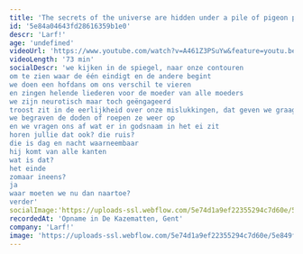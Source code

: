 ```yaml
---
title: 'The secrets of the universe are hidden under a pile of pigeon poop'
id: '5e84a04643fd28616359b1e0'
descr: 'Larf!'
age: 'undefined'
videoUrl: 'https://www.youtube.com/watch?v=A461Z3PSuYw&feature=youtu.be&t=1',
videoLength: '73 min'
socialDescr: 'we kijken in de spiegel, naar onze contouren
om te zien waar de één eindigt en de andere begint
we doen een hofdans om ons verschil te vieren
en zingen helende liederen voor de moeder van alle moeders
we zijn neurotisch maar toch geëngageerd
troost zit in de eerlijkheid over onze mislukkingen, dat geven we graag toe
we begraven de doden of roepen ze weer op
en we vragen ons af wat er in godsnaam in het ei zit
horen jullie dat ook? die ruis?
die is dag en nacht waarneembaar
hij komt van alle kanten
wat is dat?
het einde
zomaar ineens?
ja
waar moeten we nu dan naartoe?
verder'
socialImage:'https://uploads-ssl.webflow.com/5e74d1a9ef22355294c7d60e/5e849f11eae6d5161d2dee6d_Thesecrets_Larf.jpg'
recordedAt: 'Opname in De Kazematten, Gent'
company: 'Larf!'
image: 'https://uploads-ssl.webflow.com/5e74d1a9ef22355294c7d60e/5e849f11eae6d5161d2dee6d_Thesecrets_Larf.jpg'
---
```

